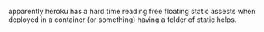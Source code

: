 apparently heroku has a hard time reading free floating static assests
when deployed in a container (or something)
having a folder of static helps.
